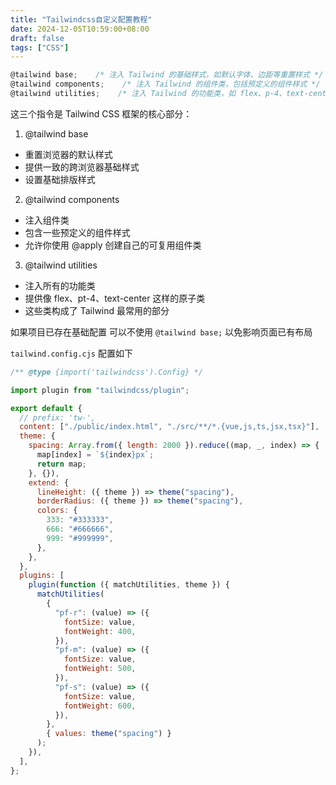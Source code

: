 ```yaml
---
title: "Tailwindcss自定义配置教程"
date: 2024-12-05T10:59:00+08:00
draft: false
tags: ["CSS"]
---
```


```js
@tailwind base;    /* 注入 Tailwind 的基础样式，如默认字体、边距等重置样式 */
@tailwind components;    /* 注入 Tailwind 的组件类，包括预定义的组件样式 */
@tailwind utilities;    /* 注入 Tailwind 的功能类，如 flex、p-4、text-center 等工具类 */
```

这三个指令是 Tailwind CSS 框架的核心部分：

1. @tailwind base

- 重置浏览器的默认样式
- 提供一致的跨浏览器基础样式
- 设置基础排版样式

2. @tailwind components

- 注入组件类
- 包含一些预定义的组件样式
- 允许你使用 @apply 创建自己的可复用组件类

3. @tailwind utilities

- 注入所有的功能类
- 提供像 flex、pt-4、text-center 这样的原子类
- 这些类构成了 Tailwind 最常用的部分

如果项目已存在基础配置 可以不使用 `@tailwind base;` 以免影响页面已有布局

`tailwind.config.cjs` 配置如下

```js
/** @type {import('tailwindcss').Config} */

import plugin from "tailwindcss/plugin";

export default {
  // prefix: 'tw-',
  content: ["./public/index.html", "./src/**/*.{vue,js,ts,jsx,tsx}"],
  theme: {
    spacing: Array.from({ length: 2000 }).reduce((map, _, index) => {
      map[index] = `${index}px`;
      return map;
    }, {}),
    extend: {
      lineHeight: ({ theme }) => theme("spacing"),
      borderRadius: ({ theme }) => theme("spacing"),
      colors: {
        333: "#333333",
        666: "#666666",
        999: "#999999",
      },
    },
  },
  plugins: [
    plugin(function ({ matchUtilities, theme }) {
      matchUtilities(
        {
          "pf-r": (value) => ({
            fontSize: value,
            fontWeight: 400,
          }),
          "pf-m": (value) => ({
            fontSize: value,
            fontWeight: 500,
          }),
          "pf-s": (value) => ({
            fontSize: value,
            fontWeight: 600,
          }),
        },
        { values: theme("spacing") }
      );
    }),
  ],
};
```
